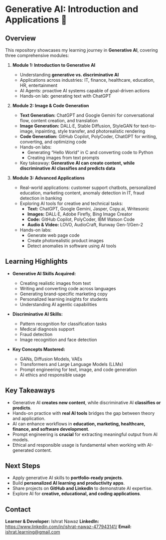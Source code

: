 # Generative AI: Introduction and Applications 🚀

## Overview

This repository showcases my learning journey in **Generative AI**, covering three comprehensive modules:

1. **Module 1: Introduction to Generative AI**
   - Understanding **generative vs. discriminative AI**
   - Applications across industries: IT, finance, healthcare, education, HR, entertainment
   - AI Agents: proactive AI systems capable of goal-driven actions
   - Hands-on lab: generating text with ChatGPT

2. **Module 2: Image & Code Generation**
   - **Text Generation:** ChatGPT and Google Gemini for conversational flow, content creation, and translation
   - **Image Generation:** DALL·E, Stable Diffusion, StyleGAN for text-to-image, inpainting, style transfer, and photorealistic rendering
   - **Code Generation:** GitHub Copilot, PolyCoder, ChatGPT for writing, converting, and optimizing code
   - Hands-on labs: 
     - Generating “Hello World” in C and converting code to Python
     - Creating images from text prompts
   - Key takeaway: **Generative AI can create content, while discriminative AI classifies and predicts data**

3. **Module 3: Advanced Applications**
   - Real-world applications: customer support chatbots, personalized education, marketing content, anomaly detection in IT, fraud detection in banking
   - Exploring AI tools for creative and technical tasks:
     - **Text:** ChatGPT, Google Gemini, Jasper, Copy.ai, Writesonic
     - **Images:** DALL·E, Adobe Firefly, Bing Image Creator
     - **Code:** GitHub Copilot, PolyCoder, IBM Watson Code
     - **Audio & Video:** LOVO, AudioCraft, Runway Gen-1/Gen-2
   - Hands-on labs:
     - Generate web page code
     - Create photorealistic product images
     - Detect anomalies in software using AI tools

## Learning Highlights

- **Generative AI Skills Acquired:**
  - Creating realistic images from text
  - Writing and converting code across languages
  - Generating brand-specific marketing copy
  - Personalized learning insights for students
  - Understanding AI agentic capabilities

- **Discriminative AI Skills:**
  - Pattern recognition for classification tasks
  - Medical diagnosis support
  - Fraud detection
  - Image recognition and face detection

- **Key Concepts Mastered:**
  - GANs, Diffusion Models, VAEs
  - Transformers and Large Language Models (LLMs)
  - Prompt engineering for text, image, and code generation
  - AI ethics and responsible usage

## Key Takeaways

- Generative AI **creates new content**, while discriminative AI **classifies or predicts**.
- Hands-on practice with **real AI tools** bridges the gap between theory and application.
- AI can enhance workflows in **education, marketing, healthcare, finance, and software development**.
- Prompt engineering is **crucial** for extracting meaningful output from AI models.
- Ethical and responsible usage is fundamental when working with AI-generated content.

## Next Steps

- Apply generative AI skills to **portfolio-ready projects**.
- Build **personalized AI learning and productivity apps**.
- Share projects on **GitHub and LinkedIn** to demonstrate AI expertise.
- Explore AI for **creative, educational, and coding applications**.

## Contact

**Learner & Developer:** Ishrat Nawaz
**LinkedIn:** https://www.linkedin.com/in/ishrat-nawaz-477943141/
**Email:** ishrat.learning@gmail.com

